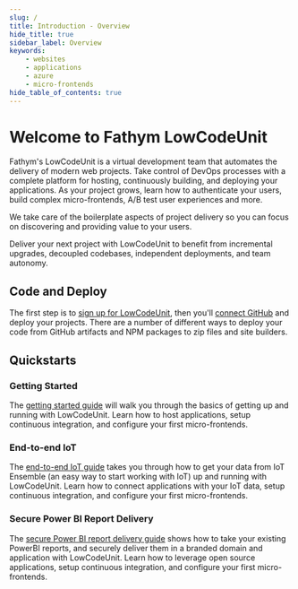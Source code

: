 ```yaml
---
slug: /
title: Introduction - Overview
hide_title: true
sidebar_label: Overview
keywords:
    - websites
    - applications
    - azure
    - micro-frontends
hide_table_of_contents: true
---
```


# Welcome to Fathym LowCodeUnit

Fathym's LowCodeUnit is a virtual development team that automates the delivery of modern web projects.  Take control of DevOps processes with a complete platform for hosting, continuously building, and deploying your applications.  As your project grows, learn how to authenticate your users, build complex micro-frontends, A/B test user experiences and more.

We take care of the boilerplate aspects of project delivery so you can focus on discovering and providing value to your users.  

Deliver your next project with LowCodeUnit to benefit from incremental upgrades, decoupled codebases, independent deployments, and team autonomy.

<!--![LowCodeUnit Diagram](/img/lowcodeunit-diagram.png) -->

## Code and Deploy

The first step is to [sign up for LowCodeUnit](https://www.lowcodeunit.com/dashboard), then you'll [connect GitHub](./getting-started/create-first-project) and deploy your projects.  There are a number of different ways to deploy your code from GitHub artifacts and NPM packages to zip files and site builders.  

## Quickstarts

### Getting Started

The [getting started guide](./getting-started/setup) will walk you through the basics of getting up and running with LowCodeUnit.  Learn how to host applications, setup continuous integration, and configure your first micro-frontends.

### End-to-end IoT

The [end-to-end IoT guide](./guides/end-to-end-iot/overview) takes you through how to get your data from IoT Ensemble (an easy way to start working with IoT) up and running with LowCodeUnit.  Learn how to connect applications with your IoT data, setup continuous integration, and configure your first micro-frontends.

### Secure Power BI Report Delivery

The [secure Power BI report delivery guide](./guides/secure-power-bi-report-delivery/overview) shows how to take your existing PowerBI reports, and securely deliver them in a branded domain and application with LowCodeUnit.  Learn how to leverage open source applications, setup continuous integration, and configure your first micro-frontends.

<!-- ### Micro-Frontends

Get the most out of LowCodeUnit and explore our micro-frontend features 

### A/B Testing

### User Identity

### Domain Security -->
